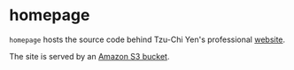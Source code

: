 # homepage

`homepage` hosts the source code behind Tzu-Chi Yen's professional [website](https://junipertcy.info).

The site is served by an [Amazon S3 bucket](https://aws.amazon.com/s3/).